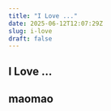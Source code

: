 ```yaml
---
title: "I Love ..."
date: 2025-06-12T12:07:29Z
slug: i-love
draft: false
---
```


## I Love ...

## maomao

